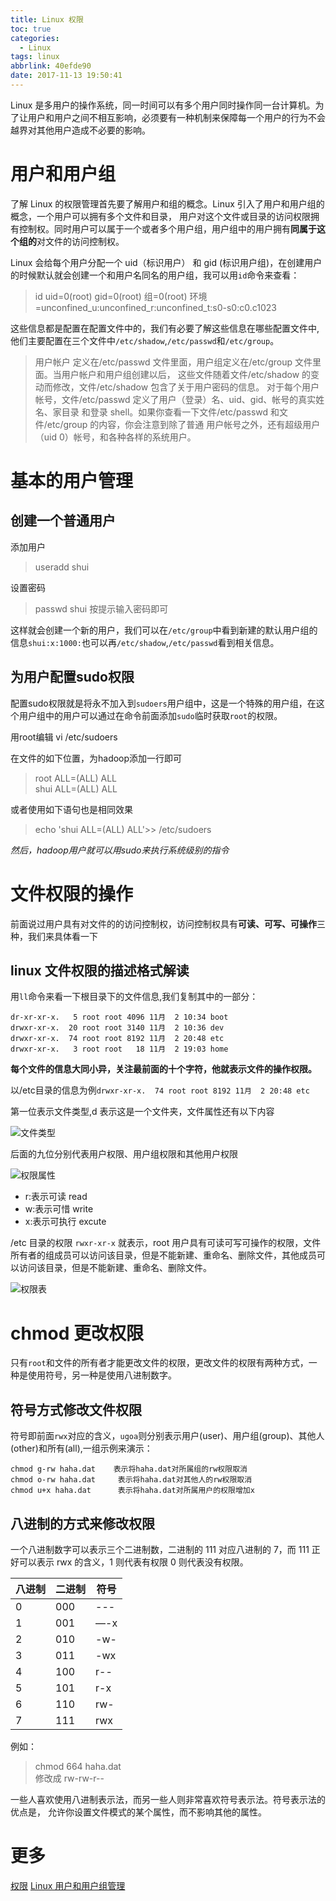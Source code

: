 ```yaml
---
title: Linux 权限
toc: true
categories:
  - Linux
tags: linux
abbrlink: 40efde90
date: 2017-11-13 19:50:41
---
```


Linux 是多用户的操作系统，同一时间可以有多个用户同时操作同一台计算机。为了让用户和用户之间不相互影响，必须要有一种机制来保障每一个用户的行为不会越界对其他用户造成不必要的影响。

<!-- more -->

# 用户和用户组

了解 Linux 的权限管理首先要了解用户和组的概念。Linux 引入了用户和用户组的概念，一个用户可以拥有多个文件和目录， 用户对这个文件或目录的访问权限拥有控制权。同时用户可以属于一个或者多个用户组，用户组中的用户拥有**同属于这个组的**对文件的访问控制权。

Linux 会给每个用户分配一个 uid（标识用户） 和 gid (标识用户组)，在创建用户的时候默认就会创建一个和用户名同名的用户组，我可以用`id`命令来查看：

>id
uid=0(root) gid=0(root) 组=0(root) 环境=unconfined_u:unconfined_r:unconfined_t:s0-s0:c0.c1023

这些信息都是配置在配置文件中的，我们有必要了解这些信息在哪些配置文件中,他们主要配置在三个文件中`/etc/shadow`,`/etc/passwd`和`/etc/group`。

> 用户帐户 定义在/etc/passwd 文件里面，用户组定义在/etc/group 文件里面。当用户帐户和用户组创建以后， 这些文件随着文件/etc/shadow 的变动而修改，文件/etc/shadow 包含了关于用户密码的信息。 对于每个用户帐号，文件/etc/passwd 定义了用户（登录）名、uid、gid、帐号的真实姓名、家目录 和登录 shell。如果你查看一下文件/etc/passwd 和文件/etc/group 的内容，你会注意到除了普通 用户帐号之外，还有超级用户（uid 0）帐号，和各种各样的系统用户。

# 基本的用户管理

## 创建一个普通用户

添加用户

> useradd  shui

设置密码

> passwd shui  按提示输入密码即可

这样就会创建一个新的用户，我们可以在`/etc/group`中看到新建的默认用户组的信息`shui:x:1000:`也可以再`/etc/shadow`,`/etc/passwd`看到相关信息。

## 为用户配置sudo权限

配置sudo权限就是将永不加入到`sudoers`用户组中，这是一个特殊的用户组，在这个用户组中的用户可以通过在命令前面添加`sudo`临时获取`root`的权限。

用root编辑 vi /etc/sudoers

在文件的如下位置，为hadoop添加一行即可

> root    ALL=(ALL)       ALL     
shui  ALL=(ALL)       ALL

或者使用如下语句也是相同效果

> echo 'shui ALL=(ALL) ALL'>> /etc/sudoers

*然后，hadoop用户就可以用sudo来执行系统级别的指令*

# 文件权限的操作

前面说过用户具有对文件的的访问控制权，访问控制权具有**可读、可写、可操作**三种，我们来具体看一下

## linux 文件权限的描述格式解读

用`ll`命令来看一下根目录下的文件信息,我们复制其中的一部分：

```
dr-xr-xr-x.   5 root root 4096 11月  2 10:34 boot
drwxr-xr-x.  20 root root 3140 11月  2 10:36 dev
drwxr-xr-x.  74 root root 8192 11月  2 20:48 etc
drwxr-xr-x.   3 root root   18 11月  2 19:03 home
```

**每个文件的信息大同小异，关注最前面的十个字符，他就表示文件的操作权限。**

以/etc目录的信息为例`drwxr-xr-x.  74 root root 8192 11月  2 20:48 etc`

第一位表示文件类型,d 表示这是一个文件夹，文件属性还有以下内容

![文件类型](http://upload-images.jianshu.io/upload_images/5430305-a18c76f78238c675.png?imageMogr2/auto-orient/strip%7CimageView2/2/w/1240)

后面的九位分别代表用户权限、用户组权限和其他用户权限

![权限属性](http://upload-images.jianshu.io/upload_images/5430305-7f8a457aae28df46.png?imageMogr2/auto-orient/strip%7CimageView2/2/w/1240)

- r:表示可读 read
- w:表示可惜 write
- x:表示可执行 excute

/etc 目录的权限 `rwxr-xr-x` 就表示，root 用户具有可读可写可操作的权限，文件所有者的组成员可以访问该目录，但是不能新建、重命名、删除文件，其他成员可以访问该目录，但是不能新建、重命名、删除文件。

![权限表](http://upload-images.jianshu.io/upload_images/5430305-51db58cc1b768d91.png?imageMogr2/auto-orient/strip%7CimageView2/2/w/1240)

# chmod 更改权限

只有`root`和文件的所有者才能更改文件的权限，更改文件的权限有两种方式，一种是使用符号，另一种是使用八进制数字。

## 符号方式修改文件权限

符号即前面`rwx`对应的含义，`ugoa`则分别表示用户(user)、用户组(group)、其他人(other)和所有(all),一组示例来演示：

```
chmod g-rw haha.dat    表示将haha.dat对所属组的rw权限取消
chmod o-rw haha.dat 	表示将haha.dat对其他人的rw权限取消
chmod u+x haha.dat      表示将haha.dat对所属用户的权限增加x
```

## 八进制的方式来修改权限

一个八进制数字可以表示三个二进制数，二进制的 111 对应八进制的 7，而 111 正好可以表示 rwx 的含义，1 则代表有权限 0 则代表没有权限。

| 八进制 | 二进制 | 符号 |
| --- | --- | --- |
| 0 | 000 | --- |
| 1 | 001 | —-x |
| 2 | 010 | -w- |
| 3 | 011 | -wx |
| 4 | 100 | r-- |
| 5 | 101 | r-x |
| 6 | 110 | rw- |
| 7 | 111 | rwx |


例如：

> chmod 664 haha.dat   
> 修改成   rw-rw-r--

一些人喜欢使用八进制表示法，而另一些人则非常喜欢符号表示法。符号表示法的优点是， 允许你设置文件模式的某个属性，而不影响其他的属性。

# 更多

[权限](http://billie66.github.io/TLCL/book/chap10.html)
[Linux 用户和用户组管理](http://www.runoob.com/linux/linux-user-manage.html)

